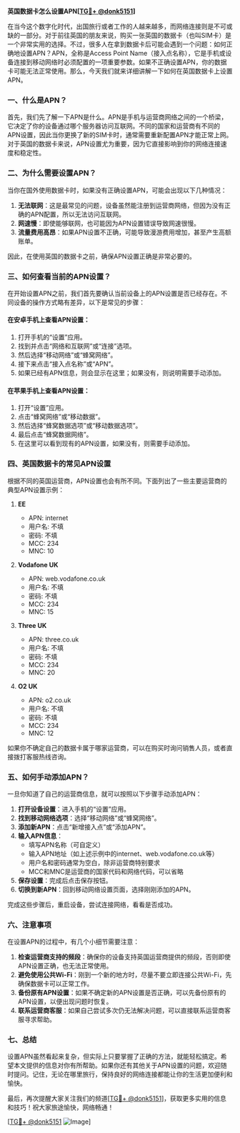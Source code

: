 **英国数据卡怎么设置APN[[TG💪+ @donk5151](https://t.me/s/donk5151)]**

在当今这个数字化时代，出国旅行或者工作的人越来越多，而网络连接则是不可或缺的一部分。对于前往英国的朋友来说，购买一张英国的数据卡（也叫SIM卡）是一个非常实用的选择。不过，很多人在拿到数据卡后可能会遇到一个问题：如何正确地设置APN？APN，全称是Access Point Name（接入点名称），它是手机或设备连接到移动网络时必须配置的一项重要参数。如果不正确设置APN，你的数据卡可能无法正常使用。那么，今天我们就来详细讲解一下如何在英国数据卡上设置APN。

### 一、什么是APN？

首先，我们先了解一下APN是什么。APN是手机与运营商网络之间的一个桥梁，它决定了你的设备通过哪个服务器访问互联网。不同的国家和运营商有不同的APN设置，因此当你更换了新的SIM卡时，通常需要重新配置APN才能正常上网。对于英国的数据卡来说，APN设置尤为重要，因为它直接影响到你的网络连接速度和稳定性。

### 二、为什么需要设置APN？

当你在国外使用数据卡时，如果没有正确设置APN，可能会出现以下几种情况：

1. **无法联网**：这是最常见的问题，设备虽然能注册到运营商网络，但因为没有正确的APN配置，所以无法访问互联网。
2. **网速慢**：即使能够联网，也可能因为APN设置错误导致网速很慢。
3. **流量费用高昂**：如果APN设置不正确，可能导致漫游费用增加，甚至产生高额账单。

因此，在使用英国的数据卡之前，确保APN设置正确是非常必要的。

### 三、如何查看当前的APN设置？

在开始设置APN之前，我们首先要确认当前设备上的APN设置是否已经存在。不同设备的操作方式略有差异，以下是常见的步骤：

#### 在安卓手机上查看APN设置：
1. 打开手机的“设置”应用。
2. 找到并点击“网络和互联网”或“连接”选项。
3. 然后选择“移动网络”或“蜂窝网络”。
4. 接下来点击“接入点名称”或“APN”。
5. 如果已经有APN信息，则会显示在这里；如果没有，则说明需要手动添加。

#### 在苹果手机上查看APN设置：
1. 打开“设置”应用。
2. 点击“蜂窝网络”或“移动数据”。
3. 然后选择“蜂窝数据选项”或“移动数据选项”。
4. 最后点击“蜂窝数据网络”。
5. 在这里可以看到现有的APN设置，如果没有，则需要手动添加。

### 四、英国数据卡的常见APN设置

根据不同的英国运营商，APN设置也会有所不同。下面列出了一些主要运营商的典型APN设置示例：

1. **EE**
   - APN: internet
   - 用户名: 不填
   - 密码: 不填
   - MCC: 234
   - MNC: 10

2. **Vodafone UK**
   - APN: web.vodafone.co.uk
   - 用户名: 不填
   - 密码: 不填
   - MCC: 234
   - MNC: 15

3. **Three UK**
   - APN: three.co.uk
   - 用户名: 不填
   - 密码: 不填
   - MCC: 234
   - MNC: 20

4. **O2 UK**
   - APN: o2.co.uk
   - 用户名: 不填
   - 密码: 不填
   - MCC: 234
   - MNC: 12

如果你不确定自己的数据卡属于哪家运营商，可以在购买时询问销售人员，或者直接拨打客服热线咨询。

### 五、如何手动添加APN？

一旦你知道了自己的运营商信息，就可以按照以下步骤手动添加APN：

1. **打开设备设置**：进入手机的“设置”应用。
2. **找到移动网络选项**：选择“移动网络”或“蜂窝网络”。
3. **添加新APN**：点击“新增接入点”或“添加APN”。
4. **输入APN信息**：
   - 填写APN名称（可自定义）
   - 输入APN地址（如上述示例中的internet、web.vodafone.co.uk等）
   - 用户名和密码通常为空白，除非运营商特别要求
   - MCC和MNC是运营商的国家代码和网络代码，可以省略
5. **保存设置**：完成后点击保存按钮。
6. **切换到新APN**：回到移动网络设置页面，选择刚刚添加的APN。

完成这些步骤后，重启设备，尝试连接网络，看看是否成功。

### 六、注意事项

在设置APN的过程中，有几个小细节需要注意：

1. **检查运营商支持的频段**：确保你的设备支持英国运营商提供的频段，否则即使APN设置正确，也无法正常使用。
2. **避免使用公共Wi-Fi**：刚到一个新的地方时，尽量不要立即连接公共Wi-Fi，先确保数据卡可以正常工作。
3. **备份原有APN设置**：如果不确定新的APN设置是否正确，可以先备份原有的APN设置，以便出现问题时恢复。
4. **联系运营商客服**：如果自己尝试多次仍无法解决问题，可以直接联系运营商客服寻求帮助。

### 七、总结

设置APN虽然看起来复杂，但实际上只要掌握了正确的方法，就能轻松搞定。希望本文提供的信息对你有所帮助。如果你还有其他关于APN设置的问题，欢迎随时提问。记住，无论在哪里旅行，保持良好的网络连接都能让你的生活更加便利和愉快。

最后，再次提醒大家关注我们的频道[[TG💪+ @donk5151](https://t.me/s/donk5151)]，获取更多实用的信息和技巧！祝大家旅途愉快，网络畅通！

[[TG💪+ @donk5151](https://t.me/s/donk5151) ![Image](https://i.postimg.cc/rwNCRYN7/Snipaste-2025-04-30-17-27-05.png)]
